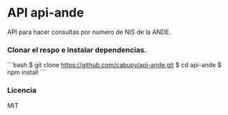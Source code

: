 # API api-ande

API para hacer consultas por numero de NIS de la ANDE.

### Clonar el respo e instalar dependencias.

´´´bash
$ git clone https://github.com/cabupy/api-ande.git
$ cd api-ande
$ npm install
´´´
### Licencia

MIT
